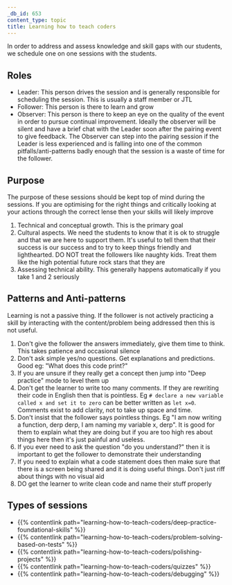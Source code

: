 ```yaml
---
_db_id: 653
content_type: topic
title: Learning how to teach coders
---
```


In order to address and assess knowledge and skill gaps with our students, we schedule one on one sessions with the students.

## Roles

- Leader: This person drives the session and is generally responsible for scheduling the session. This is usually a staff member or JTL
- Follower: This person is there to learn and grow
- Observer: This person is there to keep an eye on the quality of the event in order to pursue continual improvement. Ideally the observer will be silent and have a brief chat with the Leader soon after the pairing event to give feedback. The Observer can step into the pairing session if the Leader is less experienced and is falling into one of the common pitfalls/anti-patterns badly enough that the session is a waste of time for the follower.

## Purpose

The purpose of these sessions should be kept top of mind during the sessions. If you are optimising for the right things and critically looking at your actions through the correct lense then your skills will likely improve

1. Technical and conceptual growth. This is the primary goal
2. Cultural aspects. We need the students to know that it is ok to struggle and that we are here to support them. It's useful to tell them that their success is our success and to try to keep things friendly and lighthearted. DO NOT treat the followers like naughty kids. Treat them like the high potential future rock stars that they are
3. Assessing technical ability. This generally happens automatically if you take 1 and 2 seriously

## Patterns and Anti-patterns

Learning is not a passive thing. If the follower is not actively practicing a skill by interacting with the content/problem being addressed then this is not useful.

1. Don't give the follower the answers immediately, give them time to think. This takes patience and occasional silence
2. Don't ask simple yes/no questions. Get explanations and predictions. Good eg: "What does this code print?"
3. If you are unsure if they really get a concept then jump into "Deep practice" mode to level them up
4. Don't get the learner to write too many comments. If they are rewriting their code in English then that is pointless. Eg `# declare a new variable called x and set it to zero` can be better written as `let x=0`. Comments exist to add clarity, not to take up space and time.
5. Don't insist that the follower says pointless things. Eg "I am now writing a function, derp derp, I am naming my variable x, derp". It is good for them to explain what they are doing but if you are too high res about things here then it's just painful and useless.
6. If you ever need to ask the question "do you understand?" then it is important to get the follower to demonstrate their understanding
7. If you need to explain what a code statement does then make sure that there is a screen being shared and it is doing useful things. Don't just riff about things with no visual aid
8. DO get the learner to write clean code and name their stuff properly

## Types of sessions

- {{% contentlink path="learning-how-to-teach-coders/deep-practice-foundational-skills" %}}
- {{% contentlink path="learning-how-to-teach-coders/problem-solving-based-on-tests" %}}
- {{% contentlink path="learning-how-to-teach-coders/polishing-projects" %}}
- {{% contentlink path="learning-how-to-teach-coders/quizzes" %}}
- {{% contentlink path="learning-how-to-teach-coders/debugging" %}}